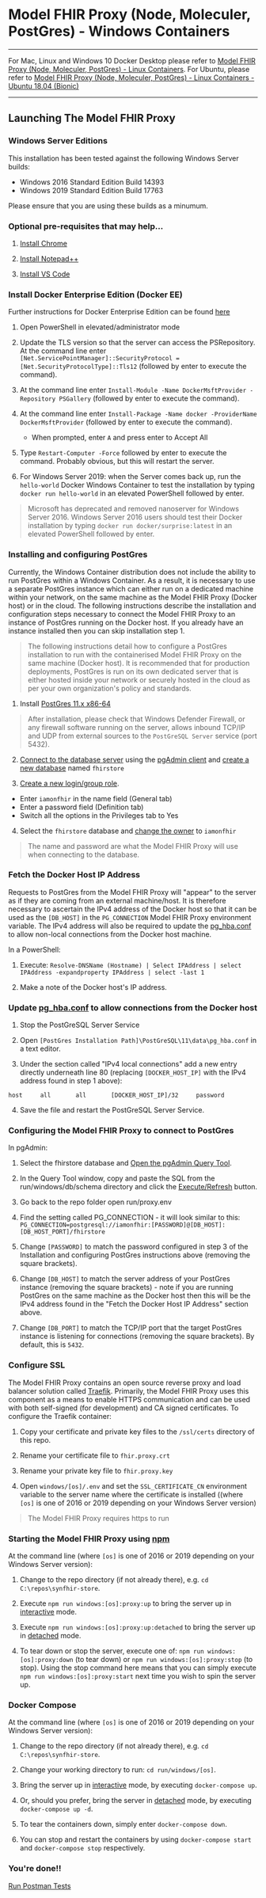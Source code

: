 # Model FHIR Proxy (Node, Moleculer, PostGres) - Windows Containers

---

 For Mac, Linux and Windows 10 Docker Desktop please refer to [Model FHIR Proxy (Node, Moleculer, PostGres) - Linux Containers](linux.md). For Ubuntu, please refer to [Model FHIR Proxy (Node, Moleculer, PostGres) - Linux Containers - Ubuntu 18.04 (Bionic)](ubuntu.md)

---

## Launching The Model FHIR Proxy

### Windows Server Editions

This installation has been tested against the following Windows Server builds:

- Windows 2016 Standard Edition Build 14393
- Windows 2019 Standard Edition Build 17763

Please ensure that you are using these builds as a minumum.

### Optional pre-requisites that may help...

1. [Install Chrome](https://support.google.com/chrome/answer/95346?co=GENIE.Platform%3DDesktop&hl=en-GB)

2. [Install Notepad++](https://notepad-plus-plus.org)

3. [Install VS Code](https://code.visualstudio.com/download)

### Install Docker Enterprise Edition (Docker EE)
Further instructions for Docker Enterprise Edition can be found [here](https://docs.microsoft.com/en-us/virtualization/windowscontainers/quick-start/set-up-environment?tabs=Windows-Server)

1. Open PowerShell in elevated/administrator mode

2. Update the TLS version so that the server can access the PSRepository. At the command line enter `[Net.ServicePointManager]::SecurityProtocol = [Net.SecurityProtocolType]::Tls12` (followed by enter to execute the command).

3. At the command line enter `Install-Module -Name DockerMsftProvider -Repository PSGallery` (followed by enter to execute the command).

4. At the command line enter `Install-Package -Name docker -ProviderName DockerMsftProvider` (followed by enter to execute the command).
   
   * When prompted, enter `A` and press enter to Accept All

5. Type `Restart-Computer -Force` followed by enter to execute the command. Probably obvious, but this will restart the server.

6. For Windows Server 2019: when the Server comes back up, run the `hello-world` Docker Windows Container to test the installation by typing `docker run hello-world` in an elevated PowerShell followed by enter.

> Microsoft has deprecated and removed nanoserver for Windows Server 2016. Windows Server 2016 users should test their Docker installation by typing `docker run docker/surprise:latest` in an elevated PowerShell followed by enter.

### Installing and configuring PostGres
Currently, the Windows Container distribution does not include the ability to run PostGres within a Windows Container. As a result, it is necessary to use a separate PostGres instance which can either run on a dedicated machine within your network, on the same machine as the Model FHIR Proxy (Docker host) or in the cloud. The following instructions describe the installation and configuration steps necessary to connect the Model FHIR Proxy to an instance of PostGres running on the Docker host. If you already have an instance installed then you can skip installation step 1.

> The following instructions detail how to configure a PostGres installation to run with the containerised Model FHIR Proxy on the same machine (Docker host). It is recommended that for production deployments, PostGres is run on its own dedicated server that is either hosted inside your network or securely hosted in the cloud as per your own organization's policy and standards. 

1. Install [PostGres 11.x x86-64](https://www.enterprisedb.com/downloads/postgres-postgresql-downloads/)

> After installation, please check that Windows Defender Firewall, or any firewall software running on the server, allows inbound TCP/IP and UDP from external sources to the `PostGreSQL Server` service (port 5432).

2. [Connect to the database server](https://www.pgadmin.org/docs/pgadmin4/4.17/connecting.html) using the [pgAdmin client](https://www.pgadmin.org) and [create a new database](https://www.pgadmin.org/docs/pgadmin4/4.17/database_dialog.html) named `fhirstore` 

3. [Create a new login/group role](https://www.pgadmin.org/docs/pgadmin4/4.17/role_dialog.html). 

  * Enter `iamonfhir` in the name field (General tab)
  * Enter a password field (Definition tab)
  * Switch all the options in the Privileges tab to Yes

4. Select the `fhirstore` database and [change the owner](https://www.pgadmin.org/docs/pgadmin4/4.23/user_mapping_dialog.html) to `iamonfhir` 

> The name and password are what the Model FHIR Proxy will use when connecting to the database.

### Fetch the Docker Host IP Address
Requests to PostGres from the Model FHIR Proxy will "appear" to the server as if they are coming from an external machine/host. It is therefore necessary to ascertain the IPv4 address of the Docker host so that it can be used as the `[DB_HOST]` in the `PG_CONNECTION` Model FHIR Proxy environment variable. The IPv4 address will also be required to update the [pg_hba.conf](https://www.postgresql.org/docs/9.2/auth-pg-hba-conf.html) to allow non-local connections from the Docker host machine.

In a PowerShell:

1. Execute: `Resolve-DNSName (Hostname) | Select IPAddress | select IPAddress -expandproperty IPAddress | select -last 1`

2. Make a note of the Docker host's IP address.

### Update [pg_hba.conf](https://www.postgresql.org/docs/9.2/auth-pg-hba-conf.html) to allow connections from the Docker host

1. Stop the PostGreSQL Server Service

2. Open `[PostGres Installation Path]\PostGreSQL\11\data\pg_hba.conf` in a text editor.

3. Under the section called "IPv4 local connections" add a new entry directly underneath line 80 (replacing `[DOCKER_HOST_IP]` with the IPv4 address found in step 1 above):

`host     all       all       [DOCKER_HOST_IP]/32     password`

4. Save the file and restart the PostGreSQL Server Service.

### Configuring the Model FHIR Proxy to connect to PostGres
In pgAdmin:

1. Select the fhirstore database and [Open the pgAdmin Query Tool](https://www.pgadmin.org/docs/pgadmin4/latest/query_tool.html).

2. In the Query Tool window, copy and paste the SQL from the run/windows/db/schema directory and click the [Execute/Refresh](https://www.pgadmin.org/docs/pgadmin4/latest/query_tool_toolbar.html#query-execution) button.

3. Go back to the repo folder open run/proxy.env

4. Find the setting called PG_CONNECTION - it will look similar to this: `PG_CONNECTION=postgresql://iamonfhir:[PASSWORD]@[DB_HOST]:[DB_HOST_PORT]/fhirstore`

5. Change `[PASSWORD]` to match the password configured in step 3 of the Installation and configuring PostGres instructions above (removing the square brackets).

6. Change `[DB_HOST]` to match the server address of your PostGres instance (removing the square brackets) - note if you are running PostGres on the same machine as the Docker host then this will be the IPv4 address found in the "Fetch the Docker Host IP Address" section above. 

7. Change `[DB_PORT]` to match the TCP/IP port that the target PostGres instance is listening for connections (removing the square brackets). By default, this is `5432`.

### Configure SSL
The Model FHIR Proxy contains an open source reverse proxy and load balancer solution called [Traefik](https://containo.us/traefik/). Primarily, the Model FHIR Proxy uses this component as a means to enable HTTPS communication and can be used with both self-signed (for development) and CA signed certificates. To configure the Traefik container:

1. Copy your certificate and private key files to the `/ssl/certs` directory of this repo.

2. Rename your certificate file to `fhir.proxy.crt`

3. Rename your private key file to `fhir.proxy.key`

4. Open `windows/[os]/.env` and set the `SSL_CERTIFICATE_CN` environment variable to the server name where the certificate is installed ((where `[os]` is one of 2016 or 2019 depending on your Windows Server version)

> The Model FHIR Proxy requires https to run

### Starting the Model FHIR Proxy using [npm](https://www.npmjs.com)
At the command line (where `[os]` is one of 2016 or 2019 depending on your Windows Server version):

1. Change to the repo directory (if not already there), e.g. `cd C:\repos\synfhir-store`.

2. Execute `npm run windows:[os]:proxy:up` to bring the server up in [interactive](https://docs.docker.com/engine/reference/commandline/exec/) mode.

3. Execute `npm run windows:[os]:proxy:up:detached` to bring the server up in [detached](https://docs.docker.com/engine/reference/commandline/exec/) mode.

4. To tear down or stop the server, execute one of: `npm run windows:[os]:proxy:down` (to tear down) or `npm run windows:[os]:proxy:stop` (to stop). Using the stop command here means that you can simply execute `npm run windows:[os]:proxy:start` next time you wish to spin the server up.

### Docker Compose
At the command line (where `[os]` is one of 2016 or 2019 depending on your Windows Server version):

1. Change to the repo directory (if not already there), e.g. `cd C:\repos\synfhir-store`.

2. Change your working directory to run: `cd run/windows/[os]`.

3. Bring the server up in [interactive](https://docs.docker.com/engine/reference/commandline/exec/) mode, by executing `docker-compose up`.

4. Or, should you prefer, bring the server in [detached](https://docs.docker.com/engine/reference/commandline/exec/) mode, by executing `docker-compose up -d`.

5. To tear the containers down, simply enter `docker-compose down`.

6. You can stop and restart the containers by using `docker-compose start` and `docker-compose stop` respectively.

### You're done!!

[Run Postman Tests](../README.md#run-the-model-fhir-proxy-postman-collection-and-environment)
